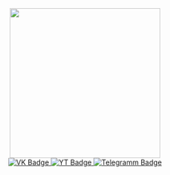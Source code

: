 <div id="header" align="center">
  <img src="https://media.giphy.com/media/v1.Y2lkPTc5MGI3NjExZTVjYTUxNWlkdnpwdXZ5c3dwd3RuejljMnRjZHhvN2x1b3IwaWtmbiZlcD12MV9pbnRlcm5hbF9naWZfYnlfaWQmY3Q9Zw/kXFpgStKE2Ypi/giphy.gif" width="300"/>
</div>

<div id="badges" align="center">
  <a href="https://vk.com/biryukov2016">
    <img src="https://img.shields.io/badge/вконтакте-%232E87FB.svg?&style=for-the-badge&logo=vk&logoColor=white" alt="VK Badge"/>
  </a>
  <a href="https://www.youtube.com/channel/UCg8l7qzI-2jkgsmdw9op_Bw">
    <img src="https://img.shields.io/badge/YouTube-FF0000?style=for-the-badge&logo=youtube&logoColor=white" alt="YT Badge"/>
  </a>
  <a href="https://t.me/GlobalRak">
    <img src="https://img.shields.io/badge/Telegram-2CA5E0?style=for-the-badge&logo=telegram&logoColor=white" alt="Telegramm Badge"/>
  </a>
</div>
